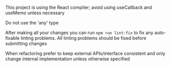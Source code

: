 This project is using the React compiler; avoid using useCallback and useMemo unless necessary

Do not use the 'any' type

After making all your changes you can run `npm run lint:fix` to fix any auto-fixable linting problems. All linting problems should be fixed before submitting changes

When refactoring prefer to keep external APIs/interface consistent and only change internal implementation unless otherwise specified
